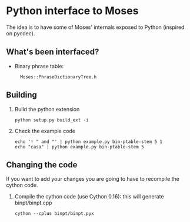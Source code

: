 # Python interface to Moses

The idea is to have some of Moses' internals exposed to Python (inspired on pycdec).

## What's been interfaced?

* Binary phrase table:

        Moses::PhraseDictionaryTree.h

## Building

1.  Build the python extension

        python setup.py build_ext -i

3.  Check the example code

        echo '! " and "' | python example.py bin-ptable-stem 5 1
        echo "casa" | python example.py bin-ptable-stem 5

## Changing the code

If you want to add your changes you are going to have to recompile the cython code.

1.  Compile the cython code (use Cython 0.16): this will generate binpt/binpt.cpp

        cython --cplus binpt/binpt.pyx
